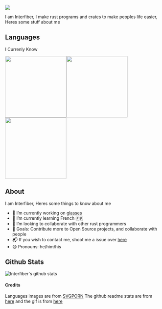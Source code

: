 <!-- Provided by giphy https://giphy.com/gifs/hello-cross-stitch-cute-W6dMBdAdBgdcObSE5E -->
![](https://i.giphy.com/media/W6dMBdAdBgdcObSE5E/giphy.webp)

I am Interfiber, I make rust programs and crates to make peoples life easier, Heres some stuff about me

## Languages
I Currenly Know

<img src="https://cdn.svgporn.com/logos/java.svg" height="200" width="200"><img src="https://cdn.svgporn.com/logos/rust.svg" height="200" width="200"><img src="https://cdn.svgporn.com/logos/javascript.svg" height="200" width="200">
## About
I am Interfiber, Heres some things to know about me
- 🔭 I’m currently working on [glasses](https://github.com/Interfiber/glasses)
- 🌱 I’m currently learning French 🇫🇷
- 👯 I’m looking to collaborate with other rust programmers
- 🥅 Goals: Contribute more to Open Source projects, and collaborate with people
- 📬 If you wish to contact me, shoot me a issue over [here](https://github.com/Interfiber/Interfiber/issues)
- 😄 Pronouns: he/him/his

## Github Stats

![Interfiber's github stats](https://github-readme-stats.vercel.app/api?username=Interfiber&show_icons=true)


#### Credits
Languages images are from [SVGPORN](https://svgporn.com) The github readme stats are from [here](https://github.com/anuraghazra/github-readme-stats) and the gif is from [here](https://giphy.com/gifs/hello-cross-stitch-cute-W6dMBdAdBgdcObSE5E)
